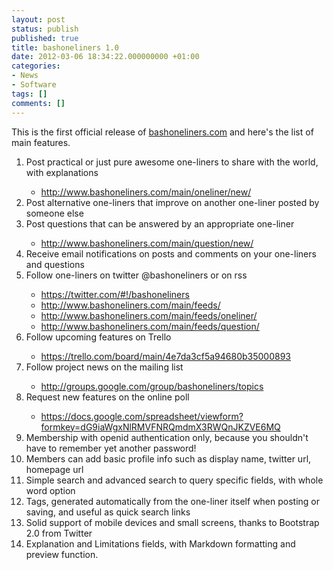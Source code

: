 ```yaml
---
layout: post
status: publish
published: true
title: bashoneliners 1.0
date: 2012-03-06 18:34:22.000000000 +01:00
categories:
- News
- Software
tags: []
comments: []
---
```

This is the first official release of <a href="http://www.bashoneliners.com/">bashoneliners.com</a> and here's the list of main features.
<ol>
	<li>Post practical or just pure awesome one-liners to share with the world, with explanations</li>
<ul>
	<li><a href="http://www.bashoneliners.com/main/oneliner/new/">http://www.bashoneliners.com/main/oneliner/new/</a></li>
</ul>
	<li>Post alternative one-liners that improve on another one-liner posted by someone else</li>
	<li>Post questions that can be answered by an appropriate one-liner</li>
<ul>
	<li><a href="http://www.bashoneliners.com/main/question/new/">http://www.bashoneliners.com/main/question/new/</a></li>
</ul>
	<li>Receive email notifications on posts and comments on your one-liners and questions</li>
	<li>Follow one-liners on twitter @bashoneliners or on rss</li>
<ul>
	<li><a href="https://twitter.com/#!/bashoneliners">https://twitter.com/#!/bashoneliners</a></li>
	<li><a href="http://www.bashoneliners.com/main/feeds/">http://www.bashoneliners.com/main/feeds/</a></li>
	<li><a href="http://www.bashoneliners.com/main/feeds/oneliner/">http://www.bashoneliners.com/main/feeds/oneliner/</a></li>
	<li><a href="http://www.bashoneliners.com/main/feeds/question/">http://www.bashoneliners.com/main/feeds/question/</a></li>
</ul>
	<li>Follow upcoming features on Trello</li>
<ul>
	<li><a href="https://trello.com/board/main/4e7da3cf5a94680b35000893">https://trello.com/board/main/4e7da3cf5a94680b35000893</a></li>
</ul>
	<li>Follow project news on the mailing list</li>
<ul>
	<li><a href="http://groups.google.com/group/bashoneliners/topics">http://groups.google.com/group/bashoneliners/topics</a></li>
</ul>
	<li>Request new features on the online poll</li>
<ul>
	<li><a href="https://docs.google.com/spreadsheet/viewform?formkey=dG9iaWgxNlRMVFNRQmdmX3RWQnJKZVE6MQ">https://docs.google.com/spreadsheet/viewform?formkey=dG9iaWgxNlRMVFNRQmdmX3RWQnJKZVE6MQ</a></li>
</ul>
	<li>Membership with openid authentication only, because you shouldn't have to remember yet another password!</li>
	<li>Members can add basic profile info such as display name, twitter url, homepage url</li>
	<li>Simple search and advanced search to query specific fields, with whole word option</li>
	<li>Tags, generated automatically from the one-liner itself when posting or saving, and useful as quick search links</li>
	<li>Solid support of mobile devices and small screens, thanks to Bootstrap 2.0 from Twitter</li>
	<li>Explanation and Limitations fields, with Markdown formatting and preview function.</li>
</ol>
